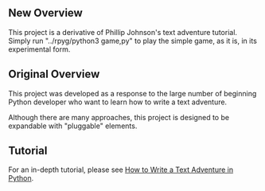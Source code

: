 New Overview
-------
This project is a derivative of Phillip Johnson's text adventure tutorial. 
Simply run "../rpyg/python3 game,py" to play the simple game, as it is, in its experimental form. 

Original Overview
-------
This project was developed as a response to the large number of beginning Python developer who want to learn how to write a text adventure.

Although there are many approaches, this project is designed to be expandable with "pluggable" elements.

Tutorial
--------
For an in-depth tutorial, please see [How to Write a Text Adventure in Python](http://letstalkdata.com/2014/08/how-to-write-a-text-adventure-in-python/).